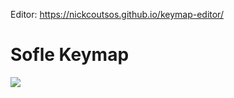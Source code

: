 Editor: https://nickcoutsos.github.io/keymap-editor/

# Sofle Keymap


<img src="keymap-drawer/eyelash_sofle.svg" >

